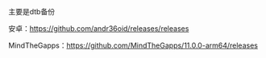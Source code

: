主要是dtb备份

安卓：https://github.com/andr36oid/releases/releases

MindTheGapps：https://github.com/MindTheGapps/11.0.0-arm64/releases
